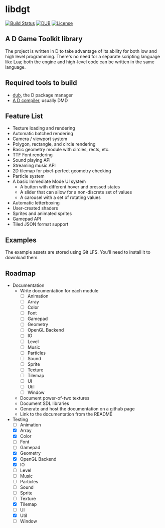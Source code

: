 # libdgt

[![Build Status](https://travis-ci.org/ryanisaacg/libdgt.svg?branch=master)](https://travis-ci.org/ryanisaacg/libdgt)
[![DUB](https://img.shields.io/badge/dub-v0.2.0-orange.svg)](https://code.dlang.org/packages/dgt)
[![License](https://img.shields.io/badge/license-Apache-blue.svg)](https://github.com/ryanisaacg/libdgt/blob/master/LICENSE)

## A D Game Toolkit library

The project is written in D to take advantage of its ability for both low and high level programming. There's no need for a separate scripting language like Lua; both the engine and high-level code can be written in the same language.

## Required tools to build

- [dub](https://code.dlang.org/download), the D package manager
- [A D compiler](https://dlang.org/download.html), usually DMD

## Feature List

- Texture loading and rendering
- Automatic batched rendering
- Camera / viewport system
- Polygon, rectangle, and circle rendering
- Basic geometry module with circles, rects, etc.
- TTF Font rendering
- Sound playing API
- Streaming music API
- 2D tilemap for pixel-perfect geometry checking
- Particle system
- A basic Immediate Mode UI system
	- A button with different hover and pressed states
	- A slider that can allow for a non-discrete set of values
	- A carousel with a set of rotating values
- Automatic letterboxing
- User-created shaders
- Sprites and animated sprites
- Gamepad API
- Tiled JSON format support

## Examples

The example assets are stored using Git LFS. You'll need to install it to download them.

## Roadmap

- Documentation
	- Write documentation for each module
        - [ ] Animation
        - [ ] Array
        - [ ] Color
        - [ ] Font
        - [ ] Gamepad
        - [ ] Geometry
        - [ ] OpenGL Backend
        - [ ] IO
		- [ ] Level
        - [ ] Music
        - [ ] Particles
        - [ ] Sound
        - [ ] Sprite
        - [ ] Texture
        - [ ] Tilemap
        - [ ] UI
        - [ ] Util
        - [ ] Window
	- Document power-of-two textures
	- Document SDL libraries
	- Generate and host the documentation on a github page
	- Link to the documentation from the README
- Testing
	- [ ] Animation
	- [x] Array
	- [x] Color
	- [ ] Font
	- [ ] Gamepad
	- [x] Geometry
	- [x] OpenGL Backend
	- [x] IO
	- [ ] Level
	- [ ] Music
	- [ ] Particles
	- [ ] Sound
	- [ ] Sprite
	- [ ] Texture
	- [x] Tilemap
	- [ ] UI
	- [x] Util
	- [ ] Window
